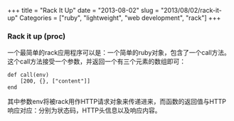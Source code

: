 +++
title = "Rack It Up"
date = "2013-08-02"
slug = "2013/08/02/rack-it-up"
Categories = ["ruby", "lightweight", "web development", "rack"]
+++
### Rack it up (proc)

一个最简单的rack应用程序可以是：一个简单的ruby对象，包含了一个call方法。这个call方法接受一个参数，并返回一个有三个元素的数组即可：

```
def call(env)
	[200, {}, ["content"]]
end
```

其中参数env将被rack用作HTTP请求对象来传递进来，而函数的返回值与HTTP响应对应：分别为状态码，HTTP头信息以及响应内容。
